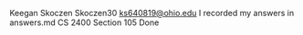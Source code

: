 ﻿Keegan Skoczen
Skoczen30
ks640819@ohio.edu
I recorded my answers in answers.md
CS 2400 Section 105
Done
